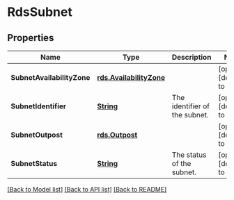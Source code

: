 # RdsSubnet
## Properties

Name | Type | Description | Notes
------------ | ------------- | ------------- | -------------
**SubnetAvailabilityZone** | [**rds.AvailabilityZone**](rds.AvailabilityZone.md) |  | [optional] [default to null]
**SubnetIdentifier** | [**String**](string.md) | The identifier of the subnet. | [optional] [default to null]
**SubnetOutpost** | [**rds.Outpost**](rds.Outpost.md) |  | [optional] [default to null]
**SubnetStatus** | [**String**](string.md) | The status of the subnet. | [optional] [default to null]

[[Back to Model list]](../README.md#documentation-for-models) [[Back to API list]](../README.md#documentation-for-api-endpoints) [[Back to README]](../README.md)

